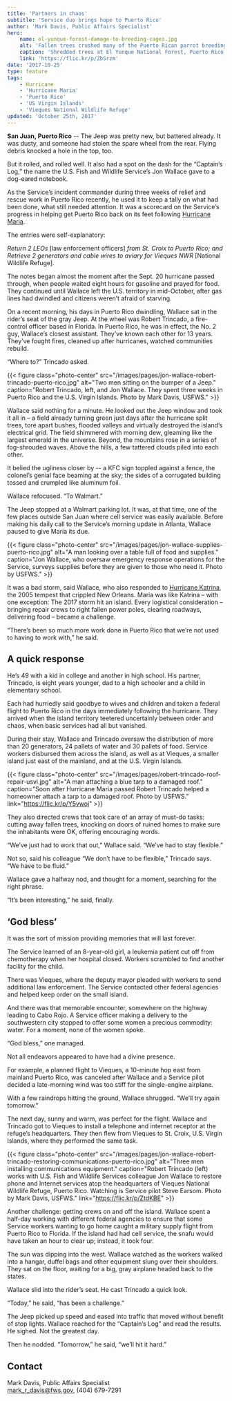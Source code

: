 ```yaml
---
title: 'Partners in chaos'
subtitle: 'Service duo brings hope to Puerto Rico'
author: 'Mark Davis, Public Affairs Specialist'
hero:
    name: el-yunque-forest-damage-to-breeding-cages.jpg
    alt: 'Fallen trees crushed many of the Puerto Rican parrot breeding cages.'
    caption: 'Shredded trees at El Yunque National Forest, Puerto Rico. Photo by Mark Davis, USFWS.'
    link: 'https://flic.kr/p/ZbSrzm'
date: '2017-10-25'
type: feature
tags:
    - Hurricane
    - 'Hurricane Maria'
    - 'Puerto Rico'
    - 'US Virgin Islands'
    - 'Vieques National Wildlife Refuge'
updated: 'October 25th, 2017'
---
```


**San Juan, Puerto Rico** -- The Jeep was pretty new, but battered already. It was dusty, and someone had stolen the spare wheel from the rear. Flying debris knocked a hole in the top, too.
 
But it rolled, and rolled well. It also had a spot on the dash for the “Captain’s Log,” the name the U.S. Fish and Wildlife Service’s Jon Wallace gave to a dog-eared notebook.
 
As the Service’s incident commander during three weeks of relief and rescue work in Puerto Rico recently, he used it to keep a tally on what had been done, what still needed attention. It was a scorecard on the Service’s progress in helping get Puerto Rico back on its feet following [Hurricane Maria](https://www.fws.gov/hurricane/maria).
 
The entries were self-explanatory:
 
_Return 2 LEOs_ [law enforcement officers] _from St. Croix to Puerto Rico; and Retrieve 2 generators and cable wires to aviary for Vieques NWR_ [National Wildlife Refuge].
 
The notes began almost the moment after the Sept. 20 hurricane passed through, when people waited eight hours for gasoline and prayed for food. They continued until Wallace left the U.S. territory in mid-October, after gas lines had dwindled and citizens weren’t afraid of starving.
 
On a recent morning, his days in Puerto Rico dwindling, Wallace sat in the rider’s seat of the gray Jeep. At the wheel was Robert Trincado, a fire-control officer based in Florida. In Puerto Rico, he was in effect, the No. 2 guy, Wallace’s closest assistant. They’ve known each other for 13 years. They’ve fought fires, cleaned up after hurricanes, watched communities rebuild.

“Where to?” Trincado asked.

{{< figure class="photo-center" src="/images/pages/jon-wallace-robert-trincado-puerto-rico.jpg" alt="Two men sitting on the bumper of a Jeep." caption="Robert Trincado, left, and Jon Wallace. They spent three weeks in Puerto Rico and the U.S. Virgin Islands. Photo by Mark Davis, USFWS." >}}
 
Wallace said nothing for a minute. He looked out the Jeep window and took it all in – a field already turning green just days after the hurricane split trees, tore apart bushes, flooded valleys and virtually destroyed the island’s electrical grid. The field shimmered with morning dew, gleaming like the largest emerald in the universe. Beyond, the mountains rose in a series of fog-shrouded waves. Above the hills, a few tattered clouds piled into each other.
 
It belied the ugliness closer by -- a KFC sign toppled against a fence, the colonel’s genial face beaming at the sky; the sides of a corrugated building tossed and crumpled like aluminum foil.
 
Wallace refocused. “To Walmart.”
 
The Jeep stopped at a Walmart parking lot. It was, at that time, one of the few places outside San Juan where cell service was easily available. Before making his daily call to the Service’s morning update in Atlanta, Wallace paused to give Maria its due.

{{< figure class="photo-center" src="/images/pages/jon-wallace-supplies-puerto-rico.jpg" alt="A man looking over a table full of food and supplies." caption="Jon Wallace, who oversaw emergency response operations for the Service, surveys supplies before they are given to those who need it. Photo by USFWS." >}}
 
It was a bad storm, said Wallace, who also responded to [Hurricane Katrina](https://www.fws.gov/hurricane/katrina), the 2005 tempest that crippled New Orleans. Maria was like Katrina – with one exception: The 2017 storm hit an island. Every logistical consideration – bringing repair crews to right fallen power poles, clearing roadways, delivering food – became a challenge.
 
“There’s been so much more work done in Puerto Rico that we’re not used to having to work with,” he said.
 
## A quick response
 
He’s 49 with a kid in college and another in high school. His partner, Trincado, is eight years younger, dad to a high schooler and a child in elementary school.
 
Each had hurriedly said goodbye to wives and children and taken a federal flight to Puerto Rico in the days immediately following the hurricane. They arrived when the island territory teetered uncertainly between order and chaos, when basic services had all but vanished.
 
During their stay, Wallace and Trincado oversaw the distribution of more than 20 generators, 24 pallets of water and 30 pallets of food. Service workers disbursed them across the island, as well as at Vieques, a smaller island just east of the mainland, and at the U.S. Virgin Islands.

{{< figure class="photo-center" src="/images/pages/robert-trincado-roof-repair-usvi.jpg" alt="A man attaching a blue tarp to a damaged roof." caption="Soon after Hurricane Maria passed Robert Trincado helped a homeowner attach a tarp to a damaged roof. Photo by USFWS." link="https://flic.kr/p/Y5vwoj" >}}
 
They also directed crews that took care of an array of must-do tasks: cutting away fallen trees, knocking on doors of ruined homes to make sure the inhabitants were OK, offering encouraging words.
 
“We’ve just had to work that out,” Wallace said. “We’ve had to stay flexible.”
 
Not so, said his colleague “We don’t have to be flexible,” Trincado says. “We have to be fluid.”
 
Wallace gave a halfway nod, and thought for a moment, searching for the right phrase.
 
“It’s been interesting,” he said, finally.
 
## ‘God bless’
 
It was the sort of mission providing memories that will last forever.
 
The Service learned of an 8-year-old girl, a leukemia patient cut off from chemotherapy when her hospital closed. Workers scrambled to find another facility for the child.
 
There was Vieques, where the deputy mayor pleaded with workers to send additional law enforcement. The Service contacted other federal agencies and helped keep order on the small island.
 
And there was that memorable encounter, somewhere on the highway leading to Cabo Rojo. A Service officer making a delivery to the southwestern city stopped to offer some women a precious commodity: water.  For a moment, none of the women spoke.

“God bless,” one managed.

Not all endeavors appeared to have had a divine presence.

For example, a planned flight to Vieques, a 10-minute hop east from mainland Puerto Rico, was canceled after Wallace and a Service pilot decided a late-morning wind was too stiff for the single-engine airplane.

With a few raindrops hitting the ground, Wallace shrugged. “We’ll try again tomorrow.”

The next day, sunny and warm, was perfect for the flight. Wallace and Trincado got to Vieques to install a telephone and internet receptor at the refuge’s headquarters. They then flew from Vieques to St. Croix, U.S. Virgin Islands, where they performed the same task.

{{< figure class="photo-center" src="/images/pages/jon-wallace-robert-trincado-restoring-communications-puerto-rico.jpg" alt="Three men installing communications equipment." caption="Robert Trincado (left) works with U.S. Fish and Wildlife Services colleague Jon Wallace to restore phone and Internet services atop the headquarters of Vieques National Wildlife Refuge, Puerto Rico. Watching is Service pilot Steve Earsom. Photo by Mark Davis, USFWS." link="https://flic.kr/p/ZtdKBE" >}}

Another challenge: getting crews on and off the island. Wallace spent a half-day working with different federal agencies to ensure that some Service workers wanting to go home caught a military supply flight from Puerto Rico to Florida. If the island had had cell service, the snafu would have taken an hour to clear up; instead, it took four.

The sun was dipping into the west. Wallace watched as the workers walked into a hangar, duffel bags and other equipment slung over their shoulders. They sat on the floor, waiting for a big, gray airplane headed back to the states.

Wallace slid into the rider’s seat. He cast Trincado a quick look.

“Today,” he said, “has been a challenge.”

The Jeep picked up speed and eased into traffic that moved without benefit of stop lights. Wallace reached for the “Captain’s Log” and read the results. He sighed. Not the greatest day.

Then he nodded. “Tomorrow,” he said, “we’ll hit it hard.”

## Contact

Mark Davis, Public Affairs Specialist  
[mark_r_davis@fws.gov](mailto:mark_r_davis@fws.gov), (404) 679-7291
